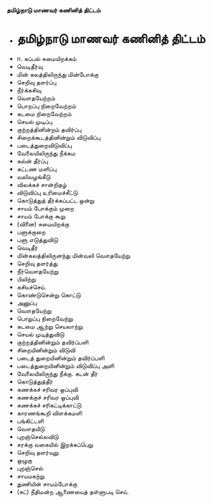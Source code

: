 **தமிழ்நாடு மாணவர் கணினித் திட்டம்**
- # தமிழ்நாடு மாணவர் கணினித் திட்டம்
- n. கப்பல் சுமையிறக்கம்
- வெடிதீர்வு
- மின் கலத்திலிருந்து மின்போக்கு
- செறிவு தளர்ப்பு
- நீர்க்கசிவு
- வௌதயேற்றம்
- பொறப்பு நிறைவேற்றம்
- கடமை நிறைவேற்றம்
- செயல் முடிப்பு
- குற்றத்தினின்றம் தவிர்ப்பு
- சிறைக்கூடத்தினின்றும் விடுவிப்பு
- படைத்துறைவிடுவிப்பு
- வேலையிலிருந்து நீக்கம
- கல்ன் தீர்ப்பு
- கட்டண மளிப்பு
- வலிவழங்கீடு
- விலக்கச் சான்றிதழ்
- விடுவிப்பு உரிமைச்சீட்டு
- கொடுத்துத் தீர்க்கப்பட்ட ஒன்று
- சாயம் போக்கும் முறை
- சாயம் போக்கு கூறு
- (வினை) சுமையிறக்கு
- பளுக்குறை
- பளு எடுத்துவிடு
- வெடிதீர்
- மின்கலத்திலிருனந்து மின்வலி வௌதயேற்று
- செறிவு தளர்த்து
- நீர்வௌதயேற்று
- பிலிற்று
- கசியச்செய்.
- கொண்டுசென்று கொட்டு
- அனுப்பு
- வௌதயேற்று
- பொறுப்பு நிறைவேற்று
- கடமை ஆற்று செயலாற்று
- செயல் முடித்துவிடு
- குற்றத்தினின்றும் தவிர்ப்பளி
- சிறையினின்றும் விடுவி
- படைத் துறையினின்றும்  தவிர்ப்பளி
- படைத்துறையினின்றும் விடுவிப்பு அளி
- வேலையிலிருந்து நீக்கு. கடன் தீர்
- கொடுத்துத்தீர்
- கணக்கச் சரிவர ஒப்புவி
- கணக்குச் சரிவர ஒப்புவி
- கணக்கச் சரிகட்டிக்காட்டு
- காரணங்கூறி விளக்கமளி
- பங்கிட்டளி
- வௌதயிடு
- புறஞ்செல்லவிடு
- சரக்கு வகையில் இறக்கப்பெறு
- செறிவு தளர்வுறு
- ஒழுகு
- புறஞ்செல்
- சாயமகற்று
- துணியின் சாயம்போக்கு
- (சட்) நீதிமன்ற ஆணையைத் தள்ளுபடி செய்.

